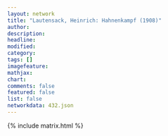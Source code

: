 ```yaml
---
layout: network
title: "Lautensack, Heinrich: Hahnenkampf (1908)"
author:
description:
headline:
modified:
category:
tags: []
imagefeature: 
mathjax: 
chart: 
comments: false
featured: false
list: false
networkdata: 432.json
---
```

{% include matrix.html %}

